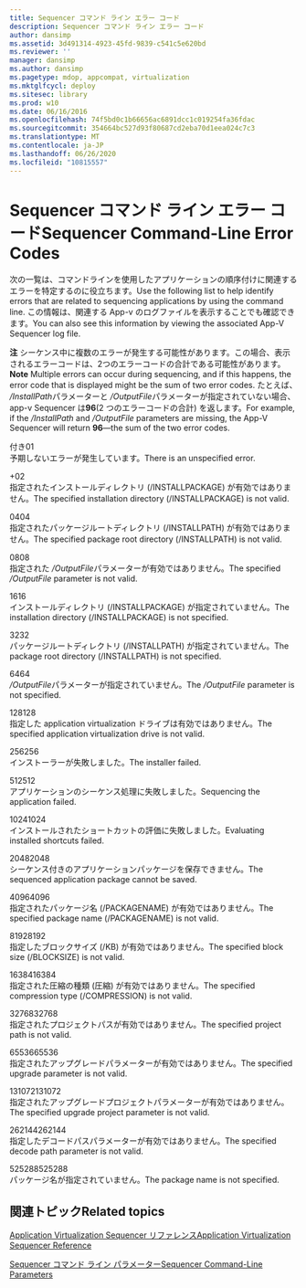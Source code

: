 ```yaml
---
title: Sequencer コマンド ライン エラー コード
description: Sequencer コマンド ライン エラー コード
author: dansimp
ms.assetid: 3d491314-4923-45fd-9839-c541c5e620bd
ms.reviewer: ''
manager: dansimp
ms.author: dansimp
ms.pagetype: mdop, appcompat, virtualization
ms.mktglfcycl: deploy
ms.sitesec: library
ms.prod: w10
ms.date: 06/16/2016
ms.openlocfilehash: 74f5bd0c1b66656ac6891dcc1c019254fa36fdac
ms.sourcegitcommit: 354664bc527d93f80687cd2eba70d1eea024c7c3
ms.translationtype: MT
ms.contentlocale: ja-JP
ms.lasthandoff: 06/26/2020
ms.locfileid: "10815557"
---
```

# <span data-ttu-id="13b03-103">Sequencer コマンド ライン エラー コード</span><span class="sxs-lookup"><span data-stu-id="13b03-103">Sequencer Command-Line Error Codes</span></span>


<span data-ttu-id="13b03-104">次の一覧は、コマンドラインを使用したアプリケーションの順序付けに関連するエラーを特定するのに役立ちます。</span><span class="sxs-lookup"><span data-stu-id="13b03-104">Use the following list to help identify errors that are related to sequencing applications by using the command line.</span></span> <span data-ttu-id="13b03-105">この情報は、関連する App-v のログファイルを表示することでも確認できます。</span><span class="sxs-lookup"><span data-stu-id="13b03-105">You can also see this information by viewing the associated App-V Sequencer log file.</span></span>

<span data-ttu-id="13b03-106">**注** シーケンス中に複数のエラーが発生する可能性があります。この場合、表示されるエラーコードは、2つのエラーコードの合計である可能性があります。</span><span class="sxs-lookup"><span data-stu-id="13b03-106">**Note** Multiple errors can occur during sequencing, and if this happens, the error code that is displayed might be the sum of two error codes.</span></span> <span data-ttu-id="13b03-107">たとえば、 */InstallPath*パラメーターと */OutputFile*パラメーターが指定されていない場合、app-v Sequencer は**96**(2 つのエラーコードの合計) を返します。</span><span class="sxs-lookup"><span data-stu-id="13b03-107">For example, if the */InstallPath* and */OutputFile* parameters are missing, the App-V Sequencer will return **96**—the sum of the two error codes.</span></span>

 

<a href="" id="01"></a><span data-ttu-id="13b03-108">付き</span><span class="sxs-lookup"><span data-stu-id="13b03-108">01</span></span>  
<span data-ttu-id="13b03-109">予期しないエラーが発生しています。</span><span class="sxs-lookup"><span data-stu-id="13b03-109">There is an unspecified error.</span></span>

<a href="" id="02"></a><span data-ttu-id="13b03-110">+</span><span class="sxs-lookup"><span data-stu-id="13b03-110">02</span></span>  
<span data-ttu-id="13b03-111">指定されたインストールディレクトリ (/INSTALLPACKAGE) が有効ではありません。</span><span class="sxs-lookup"><span data-stu-id="13b03-111">The specified installation directory (/INSTALLPACKAGE) is not valid.</span></span>

<a href="" id="04"></a><span data-ttu-id="13b03-112">04</span><span class="sxs-lookup"><span data-stu-id="13b03-112">04</span></span>  
<span data-ttu-id="13b03-113">指定されたパッケージルートディレクトリ (/INSTALLPATH) が有効ではありません。</span><span class="sxs-lookup"><span data-stu-id="13b03-113">The specified package root directory (/INSTALLPATH) is not valid.</span></span>

<a href="" id="08"></a><span data-ttu-id="13b03-114">08</span><span class="sxs-lookup"><span data-stu-id="13b03-114">08</span></span>  
<span data-ttu-id="13b03-115">指定された */OutputFile*パラメーターが有効ではありません。</span><span class="sxs-lookup"><span data-stu-id="13b03-115">The specified */OutputFile* parameter is not valid.</span></span>

<a href="" id="16"></a><span data-ttu-id="13b03-116">16</span><span class="sxs-lookup"><span data-stu-id="13b03-116">16</span></span>  
<span data-ttu-id="13b03-117">インストールディレクトリ (/INSTALLPACKAGE) が指定されていません。</span><span class="sxs-lookup"><span data-stu-id="13b03-117">The installation directory (/INSTALLPACKAGE) is not specified.</span></span>

<a href="" id="32"></a><span data-ttu-id="13b03-118">32</span><span class="sxs-lookup"><span data-stu-id="13b03-118">32</span></span>  
<span data-ttu-id="13b03-119">パッケージルートディレクトリ (/INSTALLPATH) が指定されていません。</span><span class="sxs-lookup"><span data-stu-id="13b03-119">The package root directory (/INSTALLPATH) is not specified.</span></span>

<a href="" id="64"></a><span data-ttu-id="13b03-120">64</span><span class="sxs-lookup"><span data-stu-id="13b03-120">64</span></span>  
<span data-ttu-id="13b03-121">*/OutputFile*パラメーターが指定されていません。</span><span class="sxs-lookup"><span data-stu-id="13b03-121">The */OutputFile* parameter is not specified.</span></span>

<a href="" id="128"></a><span data-ttu-id="13b03-122">128</span><span class="sxs-lookup"><span data-stu-id="13b03-122">128</span></span>  
<span data-ttu-id="13b03-123">指定した application virtualization ドライブは有効ではありません。</span><span class="sxs-lookup"><span data-stu-id="13b03-123">The specified application virtualization drive is not valid.</span></span>

<a href="" id="256"></a><span data-ttu-id="13b03-124">256</span><span class="sxs-lookup"><span data-stu-id="13b03-124">256</span></span>  
<span data-ttu-id="13b03-125">インストーラーが失敗しました。</span><span class="sxs-lookup"><span data-stu-id="13b03-125">The installer failed.</span></span>

<a href="" id="512"></a><span data-ttu-id="13b03-126">512</span><span class="sxs-lookup"><span data-stu-id="13b03-126">512</span></span>  
<span data-ttu-id="13b03-127">アプリケーションのシーケンス処理に失敗しました。</span><span class="sxs-lookup"><span data-stu-id="13b03-127">Sequencing the application failed.</span></span>

<a href="" id="1024"></a><span data-ttu-id="13b03-128">1024</span><span class="sxs-lookup"><span data-stu-id="13b03-128">1024</span></span>  
<span data-ttu-id="13b03-129">インストールされたショートカットの評価に失敗しました。</span><span class="sxs-lookup"><span data-stu-id="13b03-129">Evaluating installed shortcuts failed.</span></span>

<a href="" id="2048"></a><span data-ttu-id="13b03-130">2048</span><span class="sxs-lookup"><span data-stu-id="13b03-130">2048</span></span>  
<span data-ttu-id="13b03-131">シーケンス付きのアプリケーションパッケージを保存できません。</span><span class="sxs-lookup"><span data-stu-id="13b03-131">The sequenced application package cannot be saved.</span></span>

<a href="" id="4096"></a><span data-ttu-id="13b03-132">4096</span><span class="sxs-lookup"><span data-stu-id="13b03-132">4096</span></span>  
<span data-ttu-id="13b03-133">指定されたパッケージ名 (/PACKAGENAME) が有効ではありません。</span><span class="sxs-lookup"><span data-stu-id="13b03-133">The specified package name (/PACKAGENAME) is not valid.</span></span>

<a href="" id="8192"></a><span data-ttu-id="13b03-134">8192</span><span class="sxs-lookup"><span data-stu-id="13b03-134">8192</span></span>  
<span data-ttu-id="13b03-135">指定したブロックサイズ (/KB) が有効ではありません。</span><span class="sxs-lookup"><span data-stu-id="13b03-135">The specified block size (/BLOCKSIZE) is not valid.</span></span>

<a href="" id="16384"></a><span data-ttu-id="13b03-136">16384</span><span class="sxs-lookup"><span data-stu-id="13b03-136">16384</span></span>  
<span data-ttu-id="13b03-137">指定された圧縮の種類 (圧縮) が有効ではありません。</span><span class="sxs-lookup"><span data-stu-id="13b03-137">The specified compression type (/COMPRESSION) is not valid.</span></span>

<a href="" id="32768"></a><span data-ttu-id="13b03-138">32768</span><span class="sxs-lookup"><span data-stu-id="13b03-138">32768</span></span>  
<span data-ttu-id="13b03-139">指定されたプロジェクトパスが有効ではありません。</span><span class="sxs-lookup"><span data-stu-id="13b03-139">The specified project path is not valid.</span></span>

<a href="" id="65536"></a><span data-ttu-id="13b03-140">65536</span><span class="sxs-lookup"><span data-stu-id="13b03-140">65536</span></span>  
<span data-ttu-id="13b03-141">指定されたアップグレードパラメーターが有効ではありません。</span><span class="sxs-lookup"><span data-stu-id="13b03-141">The specified upgrade parameter is not valid.</span></span>

<a href="" id="131072"></a><span data-ttu-id="13b03-142">131072</span><span class="sxs-lookup"><span data-stu-id="13b03-142">131072</span></span>  
<span data-ttu-id="13b03-143">指定されたアップグレードプロジェクトパラメーターが有効ではありません。</span><span class="sxs-lookup"><span data-stu-id="13b03-143">The specified upgrade project parameter is not valid.</span></span>

<a href="" id="262144"></a><span data-ttu-id="13b03-144">262144</span><span class="sxs-lookup"><span data-stu-id="13b03-144">262144</span></span>  
<span data-ttu-id="13b03-145">指定したデコードパスパラメーターが有効ではありません。</span><span class="sxs-lookup"><span data-stu-id="13b03-145">The specified decode path parameter is not valid.</span></span>

<a href="" id="525288"></a><span data-ttu-id="13b03-146">525288</span><span class="sxs-lookup"><span data-stu-id="13b03-146">525288</span></span>  
<span data-ttu-id="13b03-147">パッケージ名が指定されていません。</span><span class="sxs-lookup"><span data-stu-id="13b03-147">The package name is not specified.</span></span>

## <span data-ttu-id="13b03-148">関連トピック</span><span class="sxs-lookup"><span data-stu-id="13b03-148">Related topics</span></span>


[<span data-ttu-id="13b03-149">Application Virtualization Sequencer リファレンス</span><span class="sxs-lookup"><span data-stu-id="13b03-149">Application Virtualization Sequencer Reference</span></span>](application-virtualization-sequencer-reference.md)

[<span data-ttu-id="13b03-150">Sequencer コマンド ライン パラメーター</span><span class="sxs-lookup"><span data-stu-id="13b03-150">Sequencer Command-Line Parameters</span></span>](sequencer-command-line-parameters.md)

 

 





